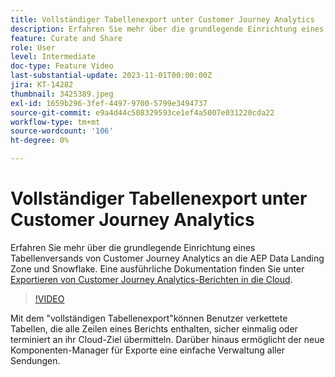 ```yaml
---
title: Vollständiger Tabellenexport unter Customer Journey Analytics
description: Erfahren Sie mehr über die grundlegende Einrichtung eines Tabellenversands von Customer Journey Analytics an die AEP Data Landing Zone und Snowflake.
feature: Curate and Share
role: User
level: Intermediate
doc-type: Feature Video
last-substantial-update: 2023-11-01T00:00:00Z
jira: KT-14282
thumbnail: 3425389.jpeg
exl-id: 1659b296-3fef-4497-9700-5799e3494737
source-git-commit: e9a4d44c508329593ce1ef4a5007e031220cda22
workflow-type: tm+mt
source-wordcount: '106'
ht-degree: 0%

---
```


# Vollständiger Tabellenexport unter Customer Journey Analytics

Erfahren Sie mehr über die grundlegende Einrichtung eines Tabellenversands von Customer Journey Analytics an die AEP Data Landing Zone und Snowflake. Eine ausführliche Dokumentation finden Sie unter [Exportieren von Customer Journey Analytics-Berichten in die Cloud](https://experienceleague.adobe.com/docs/analytics-platform/using/cja-workspace/export/export-cloud.html?lang=de).

>[!VIDEO](https://video.tv.adobe.com/v/3425389/?learn=on)

Mit dem &quot;vollständigen Tabellenexport&quot;können Benutzer verkettete Tabellen, die alle Zeilen eines Berichts enthalten, sicher einmalig oder terminiert an ihr Cloud-Ziel übermitteln.  Darüber hinaus ermöglicht der neue Komponenten-Manager für Exporte eine einfache Verwaltung aller Sendungen.
